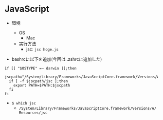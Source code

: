 # JavaScript

- 環境
  - OS
    - Mac
  - 実行方法
    - jsc: `jsc hoge.js`

- bashrcに以下を追加(今回は .zshrcに追加した)
```
if [[ "$OSTYPE" =~ darwin ]];then
  jscpath="/System/Library/Frameworks/JavaScriptCore.framework/Versions/A/Resources"
  if [ -f $jscpath/jsc ];then
    export PATH=$PATH:$jscpath
  fi
fi
```

- `$ which jsc`
  - `/System/Library/Frameworks/JavaScriptCore.framework/Versions/A/Resources/jsc`
